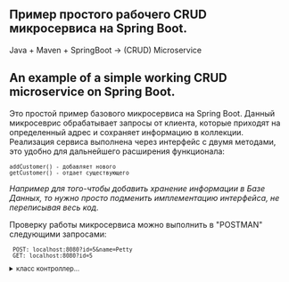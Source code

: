 ## Пример простого рабочего CRUD микросервиса на Spring Boot.

Java + Maven + SpringBoot -> (CRUD) Microservice

## An example of a simple working CRUD microservice on Spring Boot.

Это простой пример базового микросервиса на Spring Boot.
Данный микросеврис обрабатывает запросы от клиента, которые приходят на определенный адрес и сохраняет информацию в коллекции.
Реализация сервиса выполнена через интерфейс с двумя методами, это удобно для дальнейшего расширения функционала:

<small>

    addCustomer() - добавляет нового
    getCustomer() - отдает существующего

</small>

*Например для того-чтобы добавить хранение информации в Базе Данных, то нужно просто подменить имплементацию интерфейса, не переписывая весь код.*

Проверку работы микросервиса можно выполнить в "POSTMAN" следующими запросами: 

<small>

     POST: localhost:8080?id=5&name=Petty
     GET: localhost:8080?id=5
     
</small>

<small>

<details>

<summary>класс контроллер...</summary>

>Класс Контроллер обрабатывает запросы, которые приходят на определенный адрес.  
>Для того чтобы сделать класс Контроллером, нужно помеить его аннотацией:
>```java 
>@Controller
>```
>В Spring`е есть функциональность для автоматической передачи объектов в формате JSON между микросервисами, бэком и фронтом. 
>Для этого достаточно добавить следующую аннотацию, чтобы Spring автоматически обрабатывал информацию в формате JSON:
>```java
>@ResponseBody
>```
>Можно *сделать еще проще*, чтобы не писать две предыдущие аннотации, можно добавить одну:
>```java  
>@RestController
>```
>**ВАЖНО!!!**  
>Разница между *@Controller* и *@RestController* в том, что в *@RestController`е* добавлены обе аннотации *@Controller* и *@ResponseBody*.  
>Он автоматически мапит все данные, которые мы отдаем в JSON.
>
</details>

</small>
